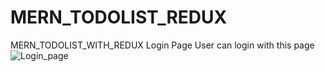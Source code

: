 # MERN_TODOLIST_REDUX
MERN_TODOLIST_WITH_REDUX
Login Page User can login with this page
![Login_page](https://github.com/amit3075/MERN_TODOLIST_REDUX/assets/54049938/265085a6-fe1b-4e4d-b671-22cb8a1c0679)
